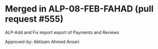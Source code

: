 # Merged in ALP-08-FEB-FAHAD (pull request #555)

ALP-Add and Fix import export of Payments and Reviews

Approved-by: Abtisam Ahmed Ansari
